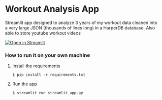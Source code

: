 # Workout Analysis App

Streamlit app designed to analyze 3 years of my workout data cleaned into a very large JSON (thousands of lines long) in a HarperDB database. Also able to store youtube workout videos

[![Open in Streamlit](https://static.streamlit.io/badges/streamlit_badge_black_white.svg)](https://gdp-dashboard-template.streamlit.app/)

### How to run it on your own machine

1. Install the requirements

   ```
   $ pip install -r requirements.txt
   ```

2. Run the app

   ```
   $ streamlit run streamlit_app.py
   ```
